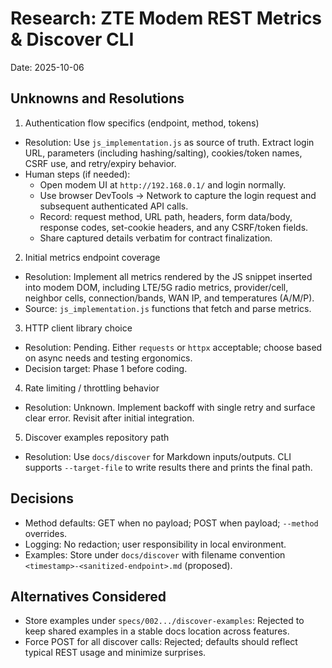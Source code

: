 # Research: ZTE Modem REST Metrics & Discover CLI

Date: 2025-10-06

## Unknowns and Resolutions

1) Authentication flow specifics (endpoint, method, tokens)
- Resolution: Use `js_implementation.js` as source of truth. Extract login URL, parameters (including hashing/salting), cookies/token names, CSRF use, and retry/expiry behavior.
- Human steps (if needed):
  - Open modem UI at `http://192.168.0.1/` and login normally.
  - Use browser DevTools → Network to capture the login request and subsequent authenticated API calls.
  - Record: request method, URL path, headers, form data/body, response codes, set-cookie headers, and any CSRF/token fields.
  - Share captured details verbatim for contract finalization.

2) Initial metrics endpoint coverage
- Resolution: Implement all metrics rendered by the JS snippet inserted into modem DOM, including LTE/5G radio metrics, provider/cell, neighbor cells, connection/bands, WAN IP, and temperatures (A/M/P).
- Source: `js_implementation.js` functions that fetch and parse metrics.

3) HTTP client library choice
- Resolution: Pending. Either `requests` or `httpx` acceptable; choose based on async needs and testing ergonomics.
- Decision target: Phase 1 before coding.

4) Rate limiting / throttling behavior
- Resolution: Unknown. Implement backoff with single retry and surface clear error. Revisit after initial integration.

5) Discover examples repository path
- Resolution: Use `docs/discover` for Markdown inputs/outputs. CLI supports `--target-file` to write results there and prints the final path.

## Decisions

- Method defaults: GET when no payload; POST when payload; `--method` overrides.
- Logging: No redaction; user responsibility in local environment.
- Examples: Store under `docs/discover` with filename convention `<timestamp>-<sanitized-endpoint>.md` (proposed).

## Alternatives Considered

- Store examples under `specs/002.../discover-examples`: Rejected to keep shared examples in a stable docs location across features.
- Force POST for all discover calls: Rejected; defaults should reflect typical REST usage and minimize surprises.

